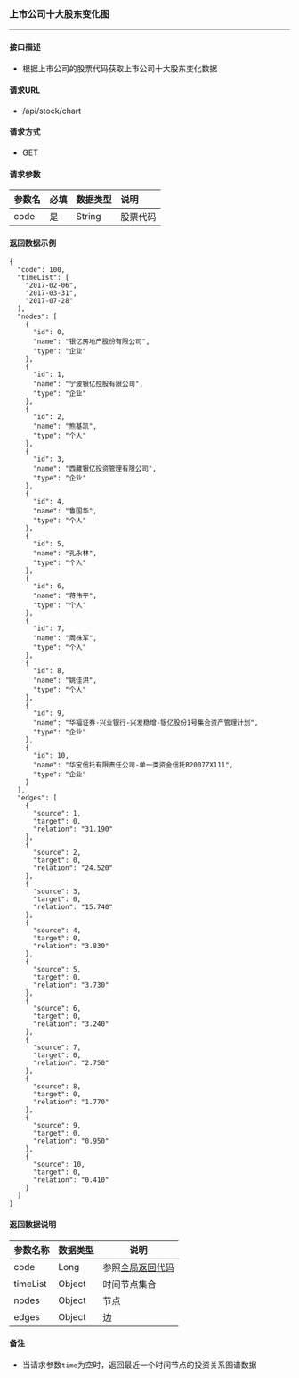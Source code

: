 ### 上市公司十大股东变化图

---

#### 接口描述

* 根据上市公司的股票代码获取上市公司十大股东变化数据

#### 请求URL

* /api/stock/chart

#### 请求方式

* GET

#### 请求参数

| 参数名 | 必填 | 数据类型 | 说明 |
| :--- | :--- | :--- | :--- |
| code | 是 | String | 股票代码 |

#### 返回数据示例

```
{
  "code": 100,
  "timeList": [
    "2017-02-06",
    "2017-03-31",
    "2017-07-28"
  ],
  "nodes": [
    {
      "id": 0,
      "name": "银亿房地产股份有限公司",
      "type": "企业"
    },
    {
      "id": 1,
      "name": "宁波银亿控股有限公司",
      "type": "企业"
    },
    {
      "id": 2,
      "name": "熊基凯",
      "type": "个人"
    },
    {
      "id": 3,
      "name": "西藏银亿投资管理有限公司",
      "type": "企业"
    },
    {
      "id": 4,
      "name": "鲁国华",
      "type": "个人"
    },
    {
      "id": 5,
      "name": "孔永林",
      "type": "个人"
    },
    {
      "id": 6,
      "name": "蒋伟平",
      "type": "个人"
    },
    {
      "id": 7,
      "name": "周株军",
      "type": "个人"
    },
    {
      "id": 8,
      "name": "姚佳洪",
      "type": "个人"
    },
    {
      "id": 9,
      "name": "华福证券-兴业银行-兴发稳增-银亿股份1号集合资产管理计划",
      "type": "企业"
    },
    {
      "id": 10,
      "name": "华宝信托有限责任公司-单一类资金信托R2007ZX111",
      "type": "企业"
    }
  ],
  "edges": [
    {
      "source": 1,
      "target": 0,
      "relation": "31.190"
    },
    {
      "source": 2,
      "target": 0,
      "relation": "24.520"
    },
    {
      "source": 3,
      "target": 0,
      "relation": "15.740"
    },
    {
      "source": 4,
      "target": 0,
      "relation": "3.830"
    },
    {
      "source": 5,
      "target": 0,
      "relation": "3.730"
    },
    {
      "source": 6,
      "target": 0,
      "relation": "3.240"
    },
    {
      "source": 7,
      "target": 0,
      "relation": "2.750"
    },
    {
      "source": 8,
      "target": 0,
      "relation": "1.770"
    },
    {
      "source": 9,
      "target": 0,
      "relation": "0.950"
    },
    {
      "source": 10,
      "target": 0,
      "relation": "0.410"
    }
  ]
}
```

#### 返回数据说明

| 参数名称 | 数据类型 | 说明 |
| --- | --- | --- |
| code | Long | 参照[全局返回代码](/数据词典.md) |
| timeList | Object | 时间节点集合 |
| nodes | Object | 节点 |
| edges | Object | 边 |

#### 备注

* 当请求参数`time`为空时，返回最近一个时间节点的投资关系图谱数据



